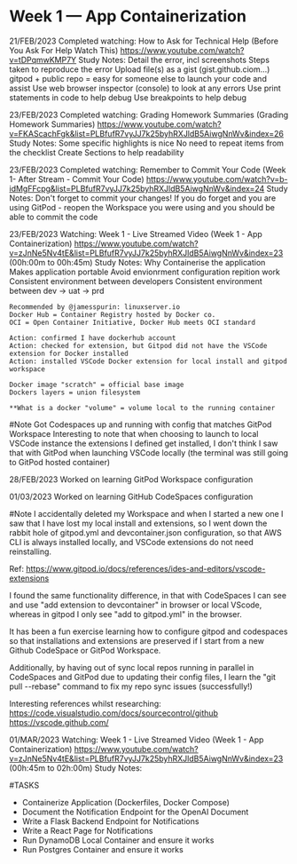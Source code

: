 # Week 1 — App Containerization

21/FEB/2023
Completed watching: How to Ask for Technical Help (Before You Ask For Help Watch This)
https://www.youtube.com/watch?v=tDPqmwKMP7Y
Study Notes:
    Detail the error, incl screenshots
    Steps taken to reproduce the error
    Upload file(s) as a gist (gist.github.ciom...)
    gitpod + public repo = easy for someone else to launch your code and assist
    Use web browser inspector (console) to look at any errors
    Use print statements in code to help debug
    Use breakpoints to help debug

23/FEB/2023
Completed watching: Grading Homework Summaries (Grading Homework Summaries)
https://www.youtube.com/watch?v=FKAScachFgk&list=PLBfufR7vyJJ7k25byhRXJldB5AiwgNnWv&index=26
Study Notes:
    Some specific highlights is nice
    No need to repeat items from the checklist
    Create Sections to help readability

23/FEB/2023
Completed watching: Remember to Commit Your Code (Week 1- After Stream - Commit Your Code)
https://www.youtube.com/watch?v=b-idMgFFcpg&list=PLBfufR7vyJJ7k25byhRXJldB5AiwgNnWv&index=24
Study Notes:
    Don't forget to commit your changes!
    If you do forget and you are using GitPod - reopen the Workspace you were using and you should be able to commit the code

23/FEB/2023
Watching: Week 1 - Live Streamed Video (Week 1 - App Containerization)
https://www.youtube.com/watch?v=zJnNe5Nv4tE&list=PLBfufR7vyJJ7k25byhRXJldB5AiwgNnWv&index=23 (00h:00m to 00h:45m)
Study Notes:
    Why Containerise the application
        Makes application portable
        Avoid envionrment configuration repition work
        Consistent environment between developers
        Consistent environment between dev -> uat -> prd
        
    Recommended	by @jamesspurin: linuxserver.io
    Docker Hub = Container Registry hosted by Docker co.
    OCI = Open Container Initiative, Docker Hub meets OCI standard

    Action: confirmed I have dockerhub account
    Action: checked for extension, but Gitpod did not have the VSCode extension for Docker installed
    Action: installed VSCode Docker extension for local install and gitpod workspace

    Docker image "scratch" = official base image
    Dockers layers = union filesystem

    **What is a docker "volume" = volume local to the running container
     
#Note
Got Codespaces up and running with config that matches GitPod Workspace
Interesting to note that when choosing to launch to local VSCode instance the extensions I defined get installed, I don't think I saw that with GitPod when launching VSCode locally (the terminal was still going to GitPod hosted container)

28/FEB/2023
Worked on learning GitPod Workspace configuration

01/03/2023
Worked on learning GitHub CodeSpaces configuration

#Note
I accidentally deleted my Workspace and when I started a new one I saw that I have lost my local install and extensions, so I went down the rabbit hole of gitpod.yml and devcontainer.json configuration, so that AWS CLI is always installed locally, and VSCode extensions do not need reinstalling.

Ref: https://www.gitpod.io/docs/references/ides-and-editors/vscode-extensions

I found the same functionality difference, in that with CodeSpaces I can see and use "add extension to devcontainer" in browser or local VScode, whereas in gitpod I only see "add to gitpod.yml" in the browser.

It has been a fun exercise learning how to configure gitpod and codespaces so that installations and extensions are preserved if I start from a new Github CodeSpace or GitPod Workspace.

Additionally, by having out of sync local repos running in parallel in CodeSpaces and GitPod due to updating their config files, I learn the "git pull --rebase" command to fix my repo sync issues (successfully!)

Interesting references whilst researching:
https://code.visualstudio.com/docs/sourcecontrol/github
https://vscode.github.com/

01/MAR/2023
Watching: Week 1 - Live Streamed Video (Week 1 - App Containerization)
https://www.youtube.com/watch?v=zJnNe5Nv4tE&list=PLBfufR7vyJJ7k25byhRXJldB5AiwgNnWv&index=23 (00h:45m to 02h:00m)
Study Notes:




#TASKS
- Containerize Application (Dockerfiles, Docker Compose)
- Document the Notification Endpoint for the OpenAI Document
- Write a Flask Backend Endpoint for Notifications
- Write a React Page for Notifications
- Run DynamoDB Local Container and ensure it works
- Run Postgres Container and ensure it works
